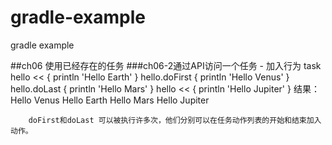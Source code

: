 # gradle-example
gradle example

##ch06 使用已经存在的任务
###ch06-2通过API访问一个任务 - 加入行为
		task hello << {
		    println 'Hello Earth'
		}
		hello.doFirst {
		    println 'Hello Venus'
		}
		hello.doLast {
		    println 'Hello Mars'
		}
		hello << {
		    println 'Hello Jupiter'
		}
		结果：  Hello Venus
			  Hello Earth
			  Hello Mars
			  Hello Jupiter
			  
		doFirst和doLast 可以被执行许多次，他们分别可以在任务动作列表的开始和结束加入动作。